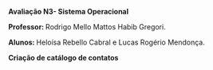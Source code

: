 <p><b>Avaliação N3- Sistema Operacional</b></p>

<p><b>Professor: </b>Rodrigo Mello Mattos Habib Gregori.</p>
<p><b>Alunos: </b>Heloísa Rebello Cabral e Lucas Rogério Mendonça.</p>

<p><b>Criação de catálogo de contatos</b></p>
